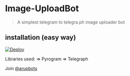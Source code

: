 # Image-UploadBot

> A simplest telegram to telegra.ph image uploader bot

## installation (easy way)

[![Deploy](https://www.herokucdn.com/deploy/button.svg)](https://heroku.com/deploy?template=https://github.com/arupmandal/Telegraph)

Libraries used: => Pyrogram => Telegraph

Join [@arupbots](https://t.me/arupbotsofficial)
